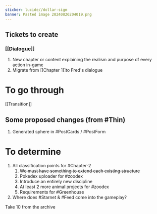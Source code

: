 ```yaml
---
sticker: lucide//dollar-sign
banner: Pasted image 20240826204019.png
---
```

## Tickets to create
### [[Dialogue]] 
1. New chapter or content explaining the realism and purpose of every action in-game
2. Migrate from [[Chapter 1]]to Fred's dialogue

# To go through
[[Transition]]
## Some proposed changes (from #Thin)
1. Generated sphere in #PostCards / #PostForm

# To determine
1. All classification points for #Chapter-2 
	1. ~~We must have something to extend each existing structure~~
	2. Pokedex uploader for #zoodex 
	3. Introduce an entirely new discipline
	4. At least 2 more animal projects for #zoodex 
	5. Requirements for #Greenhouse 
2. Where does #Starnet & #Feed come into the gameplay?

Take 10 from the archive